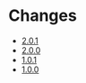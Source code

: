 # Changes

* [2.0.1](changes_2.0.1.md)
* [2.0.0](changes_2.0.0.md)
* [1.0.1](changes_1.0.1.md)
* [1.0.0](changes_1.0.0.md)
